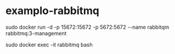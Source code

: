# examplo-rabbitmq
sudo docker run -d -p 15672:15672 -p 5672:5672 --name rabbitqm rabbitmq:3-management

sudo docker exec -it rabbitmq bash
